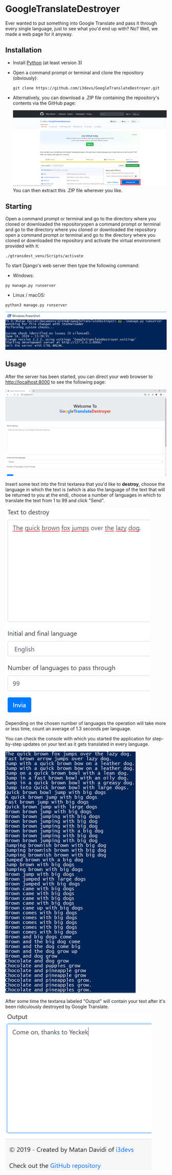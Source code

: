 # GoogleTranslateDestroyer
Ever wanted to put something into Google Translate and pass it through every single language, just to see what you'd end up with? No? Well, we made a web page for it anyway.

## Installation
- Install [Python](https://www.python.org/) (at least version 3)

- Open a command prompt or terminal and clone the repository (obviously):
  ```
  git clone https://github.com/i3devs/GoogleTranslateDestroyer.git
  ```
  
- Alternatively, you can download a .ZIP file containing the repository's contents via the GitHub page:
 
  ![Download the repository's ZIP file](media/download_repo_zip.png)
  You can then extract this .ZIP file wherever you like.

## Starting
Open a command prompt or terminal and go to the directory where you cloned or downloaded the repositoryopen a command prompt or terminal and go to the directory where you cloned or downloaded the repository open a command prompt or terminal and go to the directory where you cloned or downloaded the repository and activate the virtual environment provided with it:
```
./gtransdest_venv/Scripts/activate
```

To start Django's web server then type the following command:
- Windows:
```
py manage.py runserver
```

- Linux / macOS:
```
python3 manage.py runserver
```

![Console command on Windows Powershell](media/windows_run.png)

## Usage
After the server has been started, you can direct your web browser to [http://localhost:8000](http://localhost:8000) to see the following page:

![Webpage](media/webpage.png)

Insert some text into the first textarea that you'd like to **destroy**, choose the language in which the text is (which is also the language of the text that will be returned to you at the end), choose a number of languages in which to translate the text from 1 to 99 and click "Send".

![Example data](media/example_data.png)

Depending on the chosen number of languages the operation will take more or less time, count an average of 1.3 seconds per language.

You can check the console with which you started the application for step-by-step updates on your text as it gets translated in every language.  

![Step-by-step updates](media/updates.png)

After some time the textarea labeled "Output" will contain your text after it's been ridiculously destroyed by Google Translate.

![Destroyed text](media/destroyed_text.png)